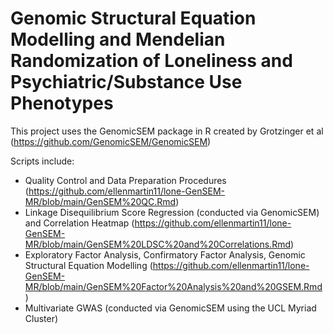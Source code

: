 # Genomic Structural Equation Modelling and Mendelian Randomization of Loneliness and Psychiatric/Substance Use Phenotypes

This project uses the GenomicSEM package in R created by Grotzinger et al (https://github.com/GenomicSEM/GenomicSEM)

Scripts include:
- Quality Control and Data Preparation Procedures (https://github.com/ellenmartin11/lone-GenSEM-MR/blob/main/GenSEM%20QC.Rmd)
- Linkage Disequilibrium Score Regression (conducted via GenomicSEM) and Correlation Heatmap (https://github.com/ellenmartin11/lone-GenSEM-MR/blob/main/GenSEM%20LDSC%20and%20Correlations.Rmd)
- Exploratory Factor Analysis, Confirmatory Factor Analysis, Genomic Structural Equation Modelling (https://github.com/ellenmartin11/lone-GenSEM-MR/blob/main/GenSEM%20Factor%20Analysis%20and%20GSEM.Rmd)
- Multivariate GWAS (conducted via GenomicSEM using the UCL Myriad Cluster)
